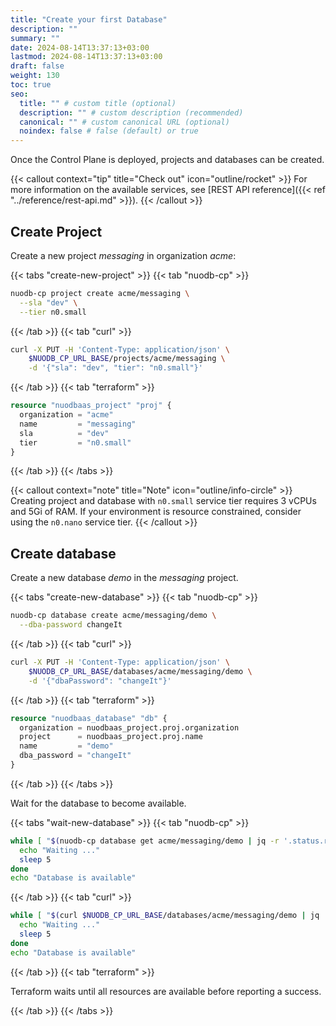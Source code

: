 ```yaml
---
title: "Create your first Database"
description: ""
summary: ""
date: 2024-08-14T13:37:13+03:00
lastmod: 2024-08-14T13:37:13+03:00
draft: false
weight: 130
toc: true
seo:
  title: "" # custom title (optional)
  description: "" # custom description (recommended)
  canonical: "" # custom canonical URL (optional)
  noindex: false # false (default) or true
---
```


Once the Control Plane is deployed, projects and databases can be created.

{{< callout context="tip" title="Check out" icon="outline/rocket" >}}
For more information on the available services, see [REST API reference]({{< ref "../reference/rest-api.md" >}}).
{{< /callout >}}

## Create Project

Create a new project *messaging* in organization *acme*:

{{< tabs "create-new-project" >}}
{{< tab "nuodb-cp" >}}

```sh
nuodb-cp project create acme/messaging \
  --sla "dev" \
  --tier n0.small
```

{{< /tab >}}
{{< tab "curl" >}}

```sh
curl -X PUT -H 'Content-Type: application/json' \
    $NUODB_CP_URL_BASE/projects/acme/messaging \
    -d '{"sla": "dev", "tier": "n0.small"}'
```

{{< /tab >}}
{{< tab "terraform" >}}

```terraform
resource "nuodbaas_project" "proj" {
  organization = "acme"
  name         = "messaging"
  sla          = "dev"
  tier         = "n0.small"
}
```

{{< /tab >}}
{{< /tabs >}}

{{< callout context="note" title="Note" icon="outline/info-circle" >}}
Creating project and database with `n0.small` service tier requires 3 vCPUs and 5Gi of RAM.
If your environment is resource constrained, consider using the `n0.nano` service tier.
{{< /callout >}}

## Create database

Create a new database *demo* in the *messaging* project.

{{< tabs "create-new-database" >}}
{{< tab "nuodb-cp" >}}

```sh
nuodb-cp database create acme/messaging/demo \
  --dba-password changeIt
```

{{< /tab >}}
{{< tab "curl" >}}

```sh
curl -X PUT -H 'Content-Type: application/json' \
    $NUODB_CP_URL_BASE/databases/acme/messaging/demo \
    -d '{"dbaPassword": "changeIt"}'
```

{{< /tab >}}
{{< tab "terraform" >}}

```terraform
resource "nuodbaas_database" "db" {
  organization = nuodbaas_project.proj.organization
  project      = nuodbaas_project.proj.name
  name         = "demo"
  dba_password = "changeIt"
}
```

{{< /tab >}}
{{< /tabs >}}

Wait for the database to become available.

{{< tabs "wait-new-database" >}}
{{< tab "nuodb-cp" >}}

```sh
while [ "$(nuodb-cp database get acme/messaging/demo | jq -r '.status.ready')" != "true" ]; do
  echo "Waiting ..."
  sleep 5
done
echo "Database is available"
```

{{< /tab >}}
{{< tab "curl" >}}

```sh
while [ "$(curl $NUODB_CP_URL_BASE/databases/acme/messaging/demo | jq '.status.ready')" != "true" ]; do
  echo "Waiting ..."
  sleep 5
done
echo "Database is available"
```

{{< /tab >}}
{{< tab "terraform" >}}

Terraform waits until all resources are available before reporting a success.

{{< /tab >}}
{{< /tabs >}}
